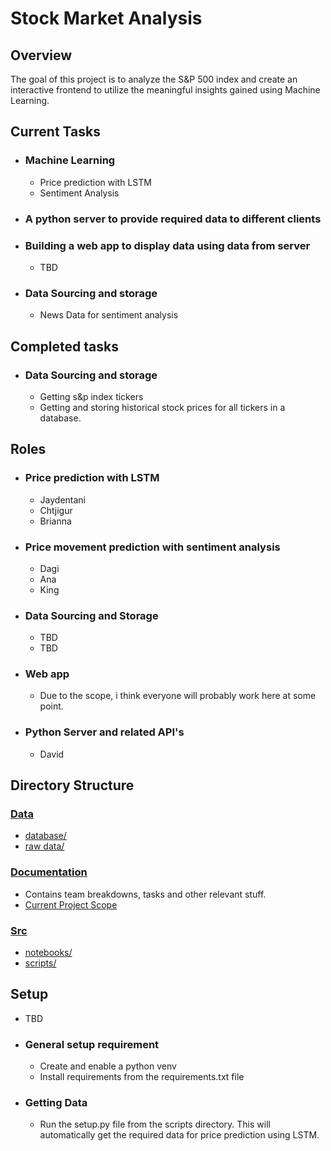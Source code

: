 # Stock Market Analysis

## Overview
The goal of this project is to analyze the S&P 500 index and create an interactive frontend to utilize the meaningful insights gained using Machine Learning.

## Current Tasks
- ### Machine Learning 
    - Price prediction with LSTM
    - Sentiment Analysis

- ### A python server to provide required data to different clients

- ### Building a web app to display data using data from server
    - TBD


- ### Data Sourcing and storage
    - News Data for sentiment analysis


## Completed tasks
- ### Data Sourcing and storage
    * Getting s&p index tickers 
    * Getting and storing historical stock prices for all tickers in a database.


## Roles
- ### Price prediction with LSTM
    * Jaydentani
    * Chtjigur
    * Brianna
    
- ### Price movement prediction with sentiment analysis
    * Dagi
    * Ana
    * King

- ### Data Sourcing and Storage
    * TBD
    * TBD

- ### Web app
    * Due to the scope, i think everyone will probably work here at some point.

- ### Python Server and related API's
    * David

## Directory Structure

### [Data](./data)

* [database/](./data/database)
* [raw data/](./data/raw%20data/)


### [Documentation](./Documentation)

* Contains team breakdowns, tasks and other relevant stuff.
* [Current Project Scope](./Documentation/Project%20Scope.md)


### [Src](.\Src)

* [notebooks/](./Src/notebooks)
* [scripts/](./Src/scripts)

## Setup

* TBD
- ### General setup requirement
    * Create and enable a python venv
    * Install requirements from the requirements.txt file
- ### Getting Data
    * Run the setup.py file from the scripts directory. This will automatically get the required data for price prediction using LSTM.
